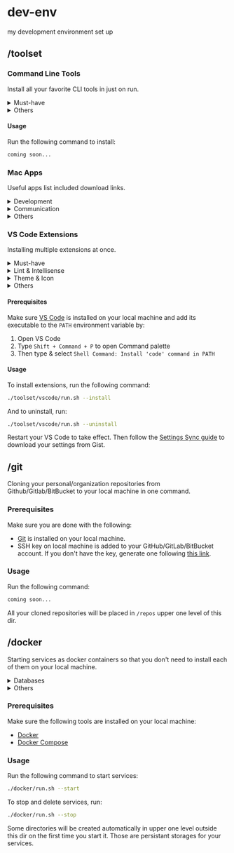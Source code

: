 # dev-env

my development environment set up

## /toolset

### Command Line Tools

Install all your favorite CLI tools in just on run.

<details>
  <summary>Must-have</summary>

  - [xcode](https://developer.apple.com/xcode)
  - [brew](https://brew.sh)
  - [yarn](https://yarnpkg.com/lang/en/docs/install)
  - [nvm](https://github.com/creationix/nvm#installation)
  - [git](https://git-scm.com/book/en/v2/Getting-Started-Installing-Git)
</details>

<details>
  <summary>Others</summary>

  - [hotel](https://github.com/typicode/hotel)
  - [serve](https://github.com/zeit/serve)
  - [fkill-cli](https://github.com/sindresorhus/fkill-cli)
  - [thefuck](https://github.com/nvbn/thefuck)
</details>

#### Usage

Run the following command to install:

```bash
coming soon...
```

### Mac Apps

Useful apps list included download links.

<details>
  <summary>Development</summary>

  - [Trello](https://trello.com/platforms)
  - [VS Code](https://code.visualstudio.com/Download)
  - [Docker](https://docs.docker.com/install)
  - [RoboMongo](https://robomongo.org/download)
  - [SquelPro](https://www.sequelpro.com/download)
  - [Medis](https://github.com/luin/medis/releases/tag/v0.3.0)
  - [Postman](https://www.getpostman.com/apps)
</details>

<details>
  <summary>Communication</summary>

  - [Slack](https://slack.com/downloads/osx)
  - [Mattermost](https://about.mattermost.com/download)
  - [Messenger](https://fbmacmessenger.rsms.me)
  - [Skype](https://www.skype.com/en/get-skype)
</details>

<details>
  <summary>Others</summary>

  - [Alfred](https://www.alfredapp.com)
  - [Spectacle](https://www.spectacleapp.com)
  - [RescureTime](https://www.rescuetime.com/download)
  - [The Unarchiver](https://itunes.apple.com/us/app/the-unarchiver/id425424353)
  - [VLC](https://www.videolan.org/vlc)
  - [WebTorrent](https://webtorrent.io/desktop)
</details>

### VS Code Extensions

Installing multiple extensions at once.

<details>
  <summary>Must-have</summary>

  - [Settings Sync](https://marketplace.visualstudio.com/items?itemName=Shan.code-settings-sync)
  - [Project Manager](https://marketplace.visualstudio.com/items?itemName=alefragnani.project-manager)
</details>

<details>
  <summary>Lint & Intellisense</summary>

- [ESLint](https://marketplace.visualstudio.com/items?itemName=dbaeumer.vscode-eslint)
- [TSLint](https://marketplace.visualstudio.com/items?itemName=eg2.tslint)
- [StyleLint](https://marketplace.visualstudio.com/items?itemName=shinnn.stylelint)
- [MarkdownLint](https://marketplace.visualstudio.com/items?itemName=DavidAnson.vscode-markdownlint)
- [npm Intellisense](https://marketplace.visualstudio.com/items?itemName=christian-kohler.npm-intellisense)
- [Path Intellisense](https://marketplace.visualstudio.com/items?itemName=christian-kohler.path-intellisense)
- [SCSS Intellisense](https://marketplace.visualstudio.com/items?itemName=mrmlnc.vscode-scss)
- [Docker IntelliSense](https://marketplace.visualstudio.com/items?itemName=PeterJausovec.vscode-docker)
</details>

<details>
  <summary>Theme & Icon</summary>

- [Theme - Oceanic Next](https://marketplace.visualstudio.com/items?itemName=naumovs.theme-oceanicnext)
- [Ayu](https://marketplace.visualstudio.com/items?itemName=teabyii.ayu)
</details>

<details>
  <summary>Others</summary>

- [Auto Close Tag](https://marketplace.visualstudio.com/items?itemName=formulahendry.auto-close-tag)
- [Auto Rename Tag](https://marketplace.visualstudio.com/items?itemName=formulahendry.auto-rename-tag)
- [Color Highlight](https://marketplace.visualstudio.com/items?itemName=naumovs.color-highlight)
- [Import Cost](https://marketplace.visualstudio.com/items?itemName=wix.vscode-import-cost)
- [Code Spell Checker](https://marketplace.visualstudio.com/items?itemName=streetsidesoftware.code-spell-checker)
- [Git History](https://marketplace.visualstudio.com/items?itemName=donjayamanne.githistory)
- [Markdown All-in-One](https://marketplace.visualstudio.com/items?itemName=yzhang.markdown-all-in-one)
- [Swagger Viewer](https://marketplace.visualstudio.com/items?itemName=Arjun.swagger-viewer)
- [Beautify](https://marketplace.visualstudio.com/items?itemName=HookyQR.beautify)
- [change-case](https://marketplace.visualstudio.com/items?itemName=wmaurer.change-case)
- [vscode-base64](https://marketplace.visualstudio.com/items?itemName=adamhartford.vscode-base64)
- [Polacode](https://marketplace.visualstudio.com/items?itemName=pnp.polacode)
</details>

#### Prerequisites

Make sure [VS Code](https://code.visualstudio.com/Download) is installed on your local machine and add its executable to the `PATH` environment variable by:

1. Open VS Code
2. Type `Shift + Command + P` to open Command palette
3. Then type & select `Shell Command: Install 'code' command in PATH`

#### Usage

To install extensions, run the following command:

```bash
./toolset/vscode/run.sh --install
```

And to uninstall, run:

```bash
./toolset/vscode/run.sh --uninstall
```

Restart your VS Code to take effect. Then follow the [Settings Sync guide](https://marketplace.visualstudio.com/items?itemName=Shan.code-settings-sync) to download your settings from Gist.

## /git

Cloning your personal/organization repositories from Github/Gitlab/BitBucket to your local machine in one command.

### Prerequisites

Make sure you are done with the following:
- [Git](https://git-scm.com/book/en/v2/Getting-Started-Installing-Git) is installed on your local machine.
- SSH key on local machine is added to your GitHub/GitLab/BitBucket account. If you don't have the key, generate one following [this link](https://help.github.com/articles/generating-a-new-ssh-key-and-adding-it-to-the-ssh-agent).

### Usage

Run the following command:

```bash
coming soon...
```

All your cloned repositories will be placed in `/repos` upper one level of this dir.

## /docker

Starting services as docker containers so that you don't need to install each of them on your local machine.

<details>
  <summary>Databases</summary>

  - [mysql](https://hub.docker.com/_/mysql)
  - [mongodb](https://hub.docker.com/_/mongo)
  - [redis](https://hub.docker.com/_/redis)
</details>

<details>
  <summary>Others</summary>

  - [php](https://hub.docker.com/_/php)
</details>

### Prerequisites

Make sure the following tools are installed on your local machine:

- [Docker](https://docs.docker.com/install)
- [Docker Compose](https://docs.docker.com/compose)

### Usage

Run the following command to start services:

```bash
./docker/run.sh --start
```

To stop and delete services, run:

```bash
./docker/run.sh --stop
```

Some directories will be created automatically in upper one level outside this dir on the first time you start it. Those are persistant storages for your services.
